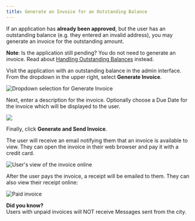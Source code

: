 ```yaml
---
title: Generate an Invoice for an Outstanding Balance
---
```

If an application has **already been approved**, but the user has an outstanding balance (e.g. they entered an invalid address), you may generate an invoice for the outstanding amount.

**Note**: Is the application still pending? You do not need to generate an invoice. Read about [Handling Outstanding Balances](https://docs.barkpass.com/guides/handling-outstanding-balances.html) instead.

Visit the application with an outstanding balance in the admin interface. From the dropdown in the upper right, select **Generate Invoice**.

![Dropdown selection for Generate Invoice](/images/uploads/screen-shot-2020-03-30-at-3.25.17-pm.png)

Next, enter a description for the invoice. Optionally choose a Due Date for the invoice which will be displayed to the user.

![](/images/uploads/screen-shot-2020-03-30-at-3.28.15-pm.png)

Finally, click **Generate and Send Invoice**.

The user will receive an email notifying them that an invoice is available to view. They can open the invoice in their web browser and pay it with a credit card.

![User's view of the invoice online](/images/uploads/screen-shot-2020-03-30-at-3.33.49-pm.png)

After the user pays the invoice, a receipt will be emailed to them. They can also view their receipt online:

![Paid invoice](/images/uploads/screen-shot-2020-03-30-at-3.34.06-pm.png)

**Did you know?**\
Users with unpaid invoices will NOT receive Messages sent from the city.